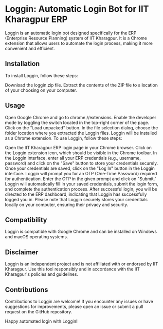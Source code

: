 # Loggin: Automatic Login Bot for IIT Kharagpur ERP
Loggin is an automatic login bot designed specifically for the ERP (Enterprise Resource Planning) system of IIT Kharagpur. It is a Chrome extension that allows users to automate the login process, making it more convenient and efficient.

## Installation
To install Loggin, follow these steps:

Download the loggin.zip file.
Extract the contents of the ZIP file to a location of your choosing on your computer.
## Usage
Open Google Chrome and go to chrome://extensions.
Enable the developer mode by toggling the switch located in the top-right corner of the page.
Click on the "Load unpacked" button.
In the file selection dialog, choose the folder location where you extracted the Loggin files.
Loggin will be installed as a Chrome extension.
To use Loggin, follow these steps:

Open the IIT Kharagpur ERP login page in your Chrome browser.
Click on the Loggin extension icon, which should be visible in the Chrome toolbar.
In the Loggin interface, enter all your ERP credentials (e.g., username, password) and click on the "Save" button to store your credentials securely.
Once your credentials are saved, click on the "Log In" button in the Loggin interface.
Loggin will prompt you for an OTP (One-Time Password) required for authentication. Enter the OTP in the given prompt and click on "Submit."
Loggin will automatically fill in your saved credentials, submit the login form, and complete the authentication process.
After successful login, you will be directed to the ERP dashboard, indicating that Loggin has successfully logged you in.
Please note that Loggin securely stores your credentials locally on your computer, ensuring their privacy and security.

## Compatibility
Loggin is compatible with Google Chrome and can be installed on Windows and macOS operating systems.

## Disclaimer
Loggin is an independent project and is not affiliated with or endorsed by IIT Kharagpur. Use this tool responsibly and in accordance with the IIT Kharagpur's policies and guidelines.

## Contributions
Contributions to Loggin are welcome! If you encounter any issues or have suggestions for improvements, please open an issue or submit a pull request on the GitHub repository.

Happy automated login with Loggin!
